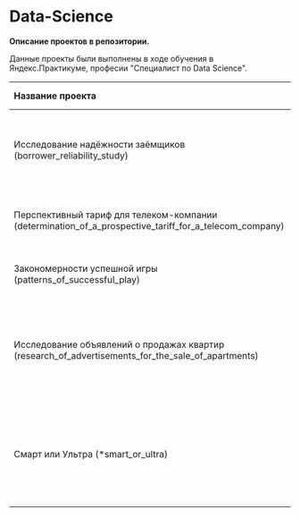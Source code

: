 # Data-Science

**Описание проектов в репозитории.**

Данные проекты были выполнены в ходе обучения в Яндекс.Практикуме, професии "Специалист по Data Science".


|Название проекта|Описание                       |Используемые библиотеки|
|:---------------|:------------------------------|:----------------------|
|Исследование надёжности заёмщиков (borrower_reliability_study)|Нужно разобраться, влияет ли семейное положение и количество детей клиента на факт погашения кредита в срок|pandas, pymystem3, Mystem|
|Перспективный тариф для телеком-компании (determination_of_a_prospective_tariff_for_a_telecom_company)|Нужно проанализировать поведение клиентов и сделать вывод — какой тариф лучше|pandas,  numpy, scipy, matplotlibseaborn|
|Закономерности успешной игры (patterns_of_successful_play)|Нужно выявить определяющие успешность игры закономерности|pandas, numpy, scipy, matplotlib, seaborn|
|Исследование объявлений о продажах квартир (research_of_advertisements_for_the_sale_of_apartments)|Установить параметры, которые позволят построить автоматизированную систему для отслеживания аномалий и мошенническую деятельность|pandas, matplotlib, seaborn|
|Смарт или Ультра (*smart_or_ultra)|Нужно построить модель для задачи классификации, которая выберет подходящий тариф|pandas, numpy, random, sklearn.model_selection, sklearn.tree, sklearn.ensemble, sklearn.dummy, sklearn.linear_model, sklearn.metrics, sklearn.ensemble|
